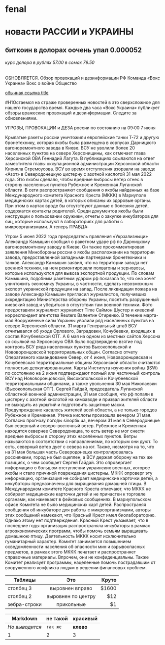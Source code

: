 # fenal
# новасти РАССИИ и УКРАИНЫ 
## биткоин в долорах оочень упал 0.000052
###### курс долора в рублях 57.00 в сомах 79.50
ОБНОВЛЯЕТСЯ. Обзор провокаций и дезинформации РФ
Команда «Вокс Украина»
Вокс о войне
Общество

[обычная ссылка title](https://www.google.com "https://voxukraine.org/ru/obzor-provokatsyj-y-dezynformatsyy-rf/?gclid=CjwKCAjw2f-VBhAsEiwAO4lNeD-8ufddcGA-8oOrnKZKCCNTrtrA12Q6UX-hugMnexdBD6gMBOjG-RoCCXcQAvD_BwE")

#H1Остаемся на страже проверенных новостей в это сверхсложное для нашего государства время. Каждые два часа «Вокс Украина» публикует обзоры вражеских провокаций и дезинформации. Следите за обновлениями.

УГРОЗЫ, ПРОВОКАЦИИ и ДЕЗА россии по состоянию на 09:00 7 июня

Крылатые ракеты россии уничтожили европейские танки Т-72 и другую бронетехнику, которая якобы была размещена в корпусах Дарницкого вагоноремонтного завода в Киеве.
ВСУ не уволили более 20 населенных пунктов на севере Херсонищины, как отмечает глава Херсонской ОВА Геннадий Лагута. В публикациях ссылаются на ответ заместителя главы оккупационной администрации Херсонской области Кирилла Стремоусова.
ВСУ во время отступления взорвали на заводе «Азот» в Северодонецкую цистерну с азотной кислотой 31 мая 2022 года. Это якобы сделало, чтобы вредные выбросы ветер отнес в сторону населенных пунктов Рубежное и Кременная Луганской области.
В сети распространяют сообщения о якобы найденных на базе Международного комитета Красного Креста (МККК) в Мариуполе медицинских картах детей, в которых описаны их здоровые органы. При этом в картах вроде бы отсутствуют данные о болезнях детей, содержатся контакты родителей. Среди документов якобы были инструкции о пользовании оружием, отчеты о закупке инкубаторов для яиц, которые используют в лабораториях для работы с микроорганизмами.
А теперь ПРАВДА:

Утром 5 июня 2022 года председатель правления «Укрзализныци» Александр Камышин сообщил о ракетном ударе рф по Дарницкому вагоноремонтному заводу в Киеве. Он также прокомментировал заявления Минобороны россии о якобы расположении на территории завода, предоставленной западными партнерами бронетехники и танков. Александр Камышин заявил, что на территории завода нет военной техники, на нем ремонтировали полвагоны и зерновозы, которые используются для вывоза экспортной продукции. По словам Камышина, подобным ракетным ударом рф показала то, что она хочет уничтожить экономику Украины, в частности, сделать невозможным экспорт украинской продукции на запад. После ликвидации пожара на заводе Александр Камышин пригласил журналистов, получивших аккредитацию Министерства обороны Украины, посетить разрушенный киевский завод и убедиться в отсутствии там военной техники. Фото предоставили журналист журналист Time Саймон Шустер и киевский корреспондент агентства Reuters Валентин Огиренко.
В течение марта-мая Вооруженные силы Украины уволили ряд населенных пунктов на севере Херсонской области. 31 марта Генеральный штаб ВСУ отчитывался об уходе Орлового, Заградовки, Кочубеевки, входящих в состав Кочубеевской ОТГ. А 6 мая на одном из местных сайтов Херсона со ссылкой на Херсонскую ОВА было подтверждено взятие под контроль ВСУ ряда населенных пунктов Высокопольской и Нововоронцовской территориальных общин. Согласно отчету Оперативного командование Север, от 4 июня, Нововоронцовская и Кочубеевская территориальные общины Херсонской области считаются полностью деокупированными. Карты Института изучения войны (ISW) по состоянию на 2 июня подтверждают полный или частичный контроль ВСУ над Нововоронцовской, Высокопольской и Кочубеевской территориальными общинами, а также увольнения 30 мая Николаевки (Высокопольская ОТГ).
Сергей Гайдай, председатель Луганской областной военной администрации, 31 мая сообщил, что рф попали в цистерну с азотной кислотой на химзаводе и призвал жителей области не выходить из укрытий и подготовить защитные маски. Предупреждение касалось жителей всей области, а не только городов Рубежное и Кременная. Утечка кислоты произошла вечером 31 мая. Согласно прогнозу погоды sinoptiк.ua, вечером 31 мая в Северодонецке был северный и северо-восточный ветер. Рубежное и Кременная находятся севернее Северодонецка, то есть ветер не мог снести вредные выбросы в сторону этих населённых пунктов. Ветры называются в соответствии с направлениями, по которым они дуют. То есть, северный ветер дует с севера на юг. Также, несмотря на то, что на 31 мая большая часть Северодонецка контролировалась россиянами, город не был оцеплен, а ВСУ держал оборону на тех же позициях, о чем сообщает Сергей Гайдай. Это опровергает информацию о большом отступлении украинских военных, которое якобы и стало причиной повреждения цистерны.
МККК опроверг эту информацию, организация не собирает медицинские карточки детей, а инкубаторы предназначены для выращивания домашней птицы. В Международном комитете Красного Креста отмечают, что МККК не собирает медицинские карточки детей и не причастен к торговле органами, как намекают в фейковых сообщениях. В мариупольском офисе Комитета не было медицинских карт детей. Распространяя сообщения об инкубаторе для работы с микроорганизмами, авторы этих сообщений намекают, что Красный Крест имел биолабораторию. Однако этому нет подтверждения. Красный Крест указывает, что в последние годы организация распространяла инкубаторы в рамках агроэкономических программ, чтобы помочь семьям выращивать домашнюю птицу. Деятельность МККК носит исключительно гуманитарный характер. Комитет занимается повышением осведомленности населения об опасности мин и взрывоопасных предметов, в рамках этого МККК печатает и распространяет справочные материалы. Впрочем, они не конфиденциальны. Также Комитет реализует программы, нацеленные помочь пострадавшим от вооруженного конфликта людям в решении финансовых проблем.

| Таблицы       | Это                | Круто |
| ------------- |:------------------:| -----:|
| столбец 3     | выровнен вправо    | $1600 |
| столбец 2     | выровнен по центру |   $12 |
| зебра-строки  | прикольные         |    $1 |


Markdown | не такой | красивый
--- | --- | ---
*Но выводится* | `так же` | **клево**
1 | 2 | 3
